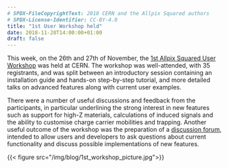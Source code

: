 ```yaml
---
# SPDX-FileCopyrightText: 2018 CERN and the Allpix Squared authors
# SPDX-License-Identifier: CC-BY-4.0
title: "1st User Workshop held"
date: 2018-11-28T14:00:00+01:00
draft: false
---
```


This week, on the 26th and 27th of November, the [1st Allpix Squared User Workshop](https://indico.cern.ch/event/738283/) was held at CERN. The workshop was well-attended, with 35 registrants, and was split between an introductory session containing an installation guide and hands-on step-by-step tutorial, and more detailed talks on advanced features along with current user examples.

There were a number of useful discussions and feedback from the participants, in particular underlining the strong interest in new features such as support for high-Z materials, calculations of induced signals and the ability to customise charge carrier mobilities and trapping. Another useful outcome of the workshop was the preparation of a [discussion forum](https://allpix-squared-forum.web.cern.ch), intended to allow users and developers to ask questions about current functionality and discuss possible implementations of new features.

{{< figure src="/img/blog/1st_workshop_picture.jpg">}}

